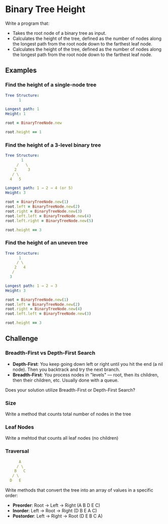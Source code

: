 # Binary Tree Height

Write a program that:

- Takes the root node of a binary tree as input.
- Calculates the height of the tree, defined as the number of nodes along the longest path from the root node down to the farthest leaf node.
- Calculates the height of the tree, defined as the number of nodes along the longest path from the root node down to the farthest leaf node.

## Examples

### Find the height of a single-node tree

```yaml
Tree Structure:
      1

Longest path: 1
Height: 1
```

```ruby
root = BinaryTreeNode.new

root.height == 1
```

### Find the height of a 3-level binary tree

```yaml
Tree Structure:
       1
     /   \
    2     3
   / \
  4   5

Longest path: 1 → 2 → 4 (or 5)
Height: 3
```

```ruby
root = BinaryTreeNode.new(1)
root.left = BinaryTreeNode.new(2)
root.right = BinaryTreeNode.new(3)
root.left.left = BinaryTreeNode.new(4)
root.left.right = BinaryTreeNode.new(5)

root.height == 3
```

### Find the height of an uneven tree

```yaml
Tree Structure:
      1
     / \
    2   4
   /
  3

Longest path: 1 → 2 → 3
Height: 3
```

```ruby
root = BinaryTreeNode.new(1)
root.left = BinaryTreeNode.new(2)
root.right = BinaryTreeNode.new(4)
root.left.left = BinaryTreeNode.new(3)

root.height == 3
```

## Challenge

### Breadth-First vs Depth-First Search

- **Depth-First**: You keep going down left or right until you hit the end (a nil node). Then you backtrack and try the next branch.
- **Breadth-First**: You process nodes in "levels" — root, then its children, then their children, etc. Usually done with a queue.

Does your solution utilize Breadth-First or Depth-First Search?

### Size

Write a method that counts total number of nodes in the tree

### Leaf Nodes

Write a mehtod that counts all leaf nodes (no children)

### Traversal

```yaml
      A
     / \
    B   C
   / \
  D   E
```

Write methods that convert the tree into an array of values in a specific order:

- **Preorder**: Root → Left → Right (A B D E C)
- **Inorder**: Left → Root → Right (D B E A C)
- **Postorder**: Left → Right → Root (D E B C A)
